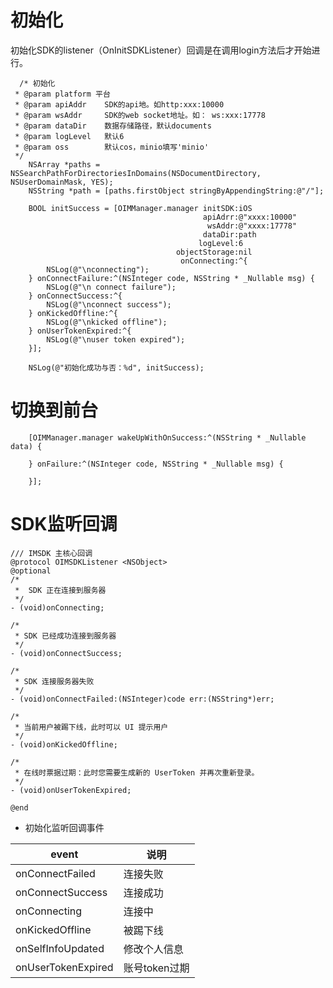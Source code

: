 # 初始化

初始化SDK的listener（OnInitSDKListener）回调是在调用login方法后才开始进行。

```objc
  /* 初始化
 * @param platform 平台
 * @param apiAddr    SDK的api地。如http:xxx:10000
 * @param wsAddr     SDK的web socket地址。如： ws:xxx:17778
 * @param dataDir    数据存储路径，默认documents
 * @param logLevel   默认6
 * @param oss        默认cos，minio填写'minio'
 */
    NSArray *paths = NSSearchPathForDirectoriesInDomains(NSDocumentDirectory, NSUserDomainMask, YES);
    NSString *path = [paths.firstObject stringByAppendingString:@"/"];
    
    BOOL initSuccess = [OIMManager.manager initSDK:iOS
                                           apiAdrr:@"xxxx:10000"
                                            wsAddr:@"xxxx:17778"
                                           dataDir:path
                                          logLevel:6
                                     objectStorage:nil
                                      onConnecting:^{
        NSLog(@"\nconnecting");
    } onConnectFailure:^(NSInteger code, NSString * _Nullable msg) {
        NSLog(@"\n connect failure");
    } onConnectSuccess:^{
        NSLog(@"\nconnect success");
    } onKickedOffline:^{
        NSLog(@"\nkicked offline");
    } onUserTokenExpired:^{
        NSLog(@"\nuser token expired");
    }];
    
    NSLog(@"初始化成功与否：%d", initSuccess);

```

# 切换到前台

```objc
    [OIMManager.manager wakeUpWithOnSuccess:^(NSString * _Nullable data) {
        
    } onFailure:^(NSInteger code, NSString * _Nullable msg) {
        
    }];
```

# SDK监听回调
```objc
/// IMSDK 主核心回调
@protocol OIMSDKListener <NSObject>
@optional
/*
 *  SDK 正在连接到服务器
 */
- (void)onConnecting;

/*
 * SDK 已经成功连接到服务器
 */
- (void)onConnectSuccess;

/*
 * SDK 连接服务器失败
 */
- (void)onConnectFailed:(NSInteger)code err:(NSString*)err;

/*
 * 当前用户被踢下线，此时可以 UI 提示用户
 */
- (void)onKickedOffline;

/*
 * 在线时票据过期：此时您需要生成新的 UserToken 并再次重新登录。
 */
- (void)onUserTokenExpired;

@end
```

- 初始化监听回调事件

| event              | 说明          |
| ------------------ | ------------- |
| onConnectFailed    | 连接失败      |
| onConnectSuccess   | 连接成功      |
| onConnecting       | 连接中        |
| onKickedOffline    | 被踢下线      |
| onSelfInfoUpdated  | 修改个人信息  |
| onUserTokenExpired | 账号token过期 |
